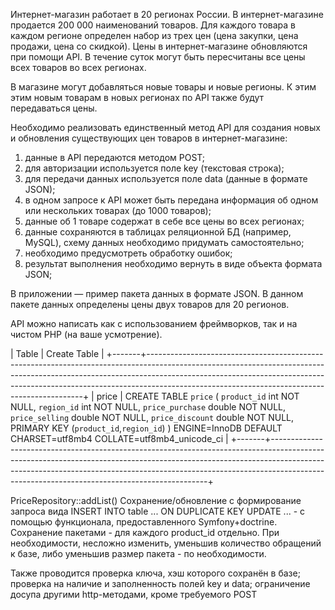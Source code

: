 Интернет-магазин работает в 20 регионах России.
В интернет-магазине продается 200 000 наименований товаров.
Для каждого товара в каждом регионе определен набор из трех цен (цена закупки, цена продажи, цена со скидкой).
Цены в интернет-магазине обновляются при помощи API.
В течение суток могут быть пересчитаны все цены всех товаров во всех регионах.
 
В магазине могут добавляться новые товары и новые регионы.
К этим этим новым товарам в новых регионах по API также будут передаваться цены.
 
Необходимо реализовать единственный метод API для создания новых и обновления существующих цен товаров в интернет-магазине:
1) данные в API передаются методом POST;
2) для авторизации используется поле key (текстовая строка);
3) для передачи данных используется поле data (данные в формате JSON);
4) в одном запросе к API может быть передана информация об одном или нескольких товарах (до 1000 товаров);
5) данные об 1 товаре содержат в себе все цены во всех регионах;
6) данные сохраняются в таблицах реляционной БД (например, MySQL), схему данных необходимо придумать самостоятельно;
7) необходимо предусмотреть обработку ошибок;
8) результат выполнения необходимо вернуть в виде объекта формата JSON;
 
В приложении — пример пакета данных в формате JSON.
В данном пакете данных определены цены двух товаров для 20 регионов.
 
API можно написать как с использованием фреймворков, так и на чистом PHP (на ваше усмотрение).

| Table | Create Table                                                                                                                                                                                                                                                                                           |
+-------+--------------------------------------------------------------------------------------------------------------------------------------------------------------------------------------------------------------------------------------------------------------------------------------------------------+
| price | CREATE TABLE `price` (
  `product_id` int NOT NULL,
  `region_id` int NOT NULL,
  `price_purchase` double NOT NULL,
  `price_selling` double NOT NULL,
  `price_discount` double NOT NULL,
  PRIMARY KEY (`product_id`,`region_id`)
) ENGINE=InnoDB DEFAULT CHARSET=utf8mb4 COLLATE=utf8mb4_unicode_ci |
+-------+--------------------------------------------------------------------------------------------------------------------------------------------------------------------------------------------------------------------------------------------------------------------------------------------------------+

PriceRepository::addList()
Сохранение/обновление с формирование запроса вида INSERT INTO table ... ON DUPLICATE KEY UPDATE ... - с помощью функционала,
предоставленного Symfony+doctrine.
Сохранение пакетами - для каждого product_id отдельно.
При необходимости, несложно изменить, уменьшив количество обращений к базе,
либо уменьшив размер пакета - по необходимости.

Также проводится проверка ключа, хэш которого сохранён в базе;
проверка на наличие и заполненность полей key и data;
ограничение досупа другими http-методами, кроме требуемого POST
